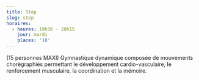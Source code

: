 ```yaml
---
title: Step
slug: step
horaires:
  - heures: 19h30 - 20h15
    jour: mardi
    places: '10'
---
```

(15 personnes MAXI)
Gymnastique dynamique composée de mouvements chorégraphiés permettant le développement cardio-vasculaire, le renforcement
musculaire, la coordination et la mémoire.
